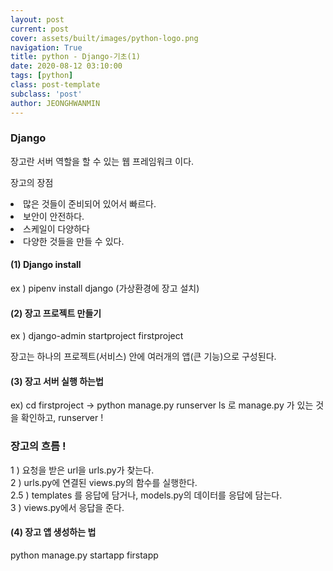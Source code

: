 ```yaml
---
layout: post
current: post
cover: assets/built/images/python-logo.png
navigation: True
title: python - Django-기초(1)
date: 2020-08-12 03:10:00
tags: [python]
class: post-template
subclass: 'post'
author: JEONGHWANMIN
---
```

### Django
장고란 서버 역할을 할 수 있는 웹 프레임워크 이다. <br>

장고의 장점 <li>많은 것들이 준비되어 있어서 빠르다.<li>보안이 안전하다.<li>스케일이 다양하다<li>다양한 것들을 만들 수 있다.<br>
#### (1) Django install
ex ) pipenv install django (가상환경에 장고 설치)

#### (2) 장고 프로젝트 만들기
ex ) django-admin startproject firstproject

장고는 하나의 프로젝트(서비스) 안에 여러개의 앱(큰 기능)으로 구성된다.
#### (3) 장고 서버 실행 하는법 
ex) cd firstproject -> python manage.py runserver
ls 로 manage.py 가 있는 것을 확인하고, runserver !

### 장고의 흐름 ! 
1 ) 요청을 받은 url을 urls.py가 찾는다. <br>
2 ) urls.py에 연결된 views.py의 함수를 실행한다. <br>
2.5 ) templates 를 응답에 담거나, models.py의 데이터를 응답에 담는다. <br>
3 ) views.py에서 응답을 준다.

#### (4) 장고 앱 생성하는 법
python manage.py startapp firstapp


